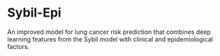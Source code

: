 # Sybil-Epi
An improved model for lung cancer risk prediction that combines deep learning features from the Sybil model with clinical and epidemiological factors.
